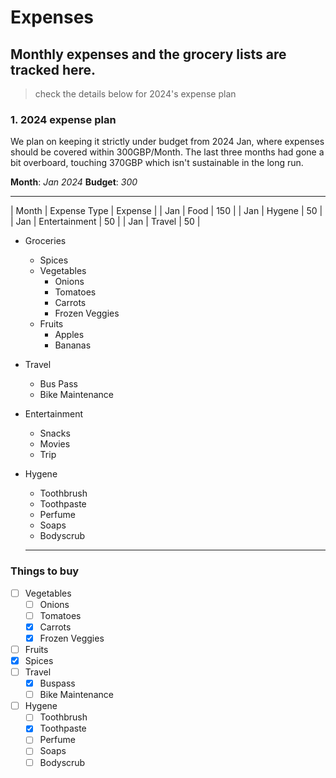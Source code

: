 # Expenses
## Monthly expenses and the grocery lists are tracked here. 
> check the details below for 2024's expense plan

### 1. 2024 expense plan

We plan on keeping it strictly under budget from 2024 Jan, where expenses should be covered within 300GBP/Month. The last three months had gone a bit overboard, touching 370GBP which isn't sustainable in the long run. 

**Month**: *Jan 2024*
**Budget**: *300*

---

| Month | Expense Type | Expense |
| Jan | Food | 150 |
| Jan | Hygene | 50 |
| Jan | Entertainment | 50 |
| Jan | Travel | 50 |

- Groceries
    - Spices
    - Vegetables
        - Onions
        - Tomatoes 
        - Carrots
        - Frozen Veggies
    - Fruits 
        - Apples
        - Bananas 
- Travel 
    - Bus Pass
    - Bike Maintenance        
- Entertainment 
    - Snacks 
    - Movies 
    - Trip 
- Hygene 
    - Toothbrush
    - Toothpaste 
    - Perfume 
    - Soaps 
    - Bodyscrub 

    ---
### Things to buy 

-[ ] Vegetables 
    -[ ] Onions
    -[ ] Tomatoes 
    -[x] Carrots 
    -[x] Frozen Veggies 
-[ ] Fruits 
-[x] Spices
-[ ] Travel
    -[x] Buspass
    -[ ] Bike Maintenance 
-[ ] Hygene 
    -[ ] Toothbrush
    -[x] Toothpaste 
    -[ ] Perfume 
    -[ ] Soaps 
    -[ ] Bodyscrub 